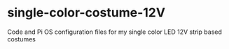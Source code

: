 # single-color-costume-12V
Code and Pi OS configuration files for my single color LED 12V strip based costumes
